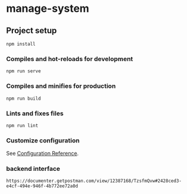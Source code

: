 # manage-system

## Project setup
```
npm install
```

### Compiles and hot-reloads for development
```
npm run serve
```

### Compiles and minifies for production
```
npm run build
```

### Lints and fixes files
```
npm run lint
```

### Customize configuration
See [Configuration Reference](https://cli.vuejs.org/config/).

### backend interface
```
https://documenter.getpostman.com/view/12387168/TzsfmQvw#2428ced3-e4cf-494e-946f-4b772ee72a0d
```